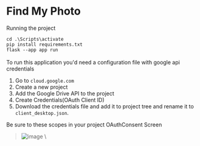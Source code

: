 # Find My Photo

Running the project 

`cd .\Scripts\activate` \
`pip install requirements.txt` \
`flask --app app run` \
\
To run this application you'd need a configuration file with google api credentials

1. Go to `cloud.google.com`
2. Create a new project
3. Add the Google Drive API to the project
4. Create Credentials(OAuth Client ID)
5. Download the credentials file and add it to project tree and rename it to `client_desktop.json`.

Be sure to these scopes in your project OAuthConsent Screen
>![image](https://github.com/shadowasphodel2919/find-photo/assets/60614154/fe6670c4-0479-411e-ab4a-a5794e107111) \



